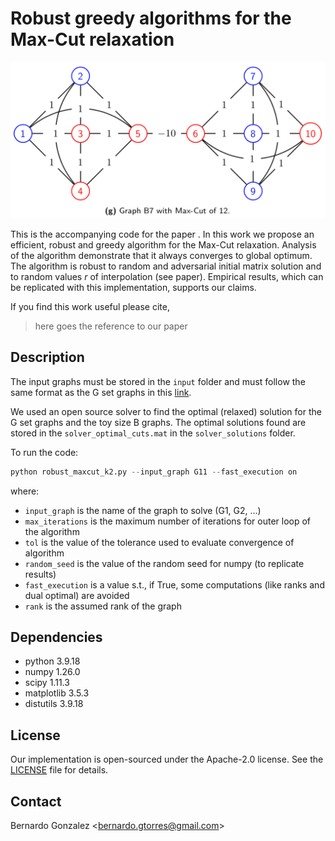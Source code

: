 # Robust greedy algorithms for the Max-Cut relaxation
![Toy graph example B7](/imgs/B7_graph.png)

This is the accompanying code for the paper . In this work we propose an efficient, robust and greedy algorithm for the Max-Cut relaxation. Analysis of the algorithm demonstrate that it always converges to global optimum. The algorithm is robust to random and adversarial initial matrix solution and to random values $r$ of interpolation (see paper). Empirical results, which can be replicated with this implementation, supports our claims.

If you find this work useful please cite,

> here goes the reference to our paper

## Description
The input graphs must be stored in the `input` folder and must follow the same format as the G set graphs in this [link](https://sparse.tamu.edu/Gset).

We used an open source solver to find the optimal (relaxed) solution for the G set graphs and the toy size B graphs. The optimal solutions found are stored in the `solver_optimal_cuts.mat` in the `solver_solutions` folder.

To run the code:

``` python
python robust_maxcut_k2.py --input_graph G11 --fast_execution on
```

where:
- `input_graph` is the name of the graph to solve (G1, G2, ...)
- `max_iterations` is the maximum number of iterations for outer loop of the algorithm
- `tol` is the value of the tolerance used to evaluate convergence of algorithm
- `random_seed` is the value of the random seed for numpy (to replicate results)
- `fast_execution` is a value s.t., if True, some computations (like ranks and dual optimal) are avoided
- `rank` is the assumed rank of the graph

## Dependencies
- python 3.9.18
- numpy 1.26.0
- scipy 1.11.3
- matplotlib 3.5.3
- distutils 3.9.18

## License
Our implementation is open-sourced under the Apache-2.0 license. See the [LICENSE](https://github.com/b3r8/robust-greedy-maxcut/blob/main/LICENSE) file for details.

## Contact
Bernardo Gonzalez <[bernardo.gtorres@gmail.com](mailto:bernardo.gtorres@gmail.com)>
